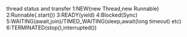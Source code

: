 thread status and transfer
1:NEW(new Thread,new Runnable)
2:Runnable(.start())
3:READY(yield)
4:Blocked(Sync)
5:WAITING(await,join)/TIMED_WAITING(sleep,await(long timeout) etc)
6:TERMINATED(stop(),interrupted())